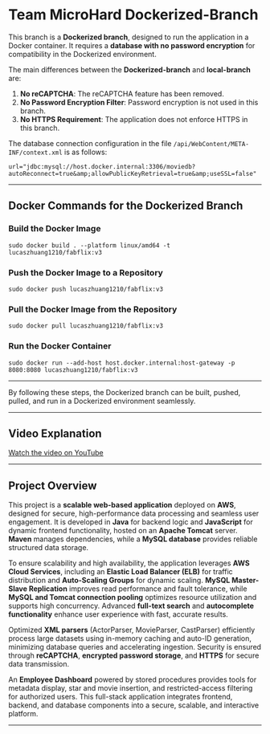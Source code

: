 # Team **MicroHard** Dockerized-Branch

This branch is a **Dockerized branch**, designed to run the application in a Docker container. It requires a **database with no password encryption** for compatibility in the Dockerized environment.

The main differences between the **Dockerized-branch** and **local-branch** are:
1. **No reCAPTCHA**: The reCAPTCHA feature has been removed.
2. **No Password Encryption Filter**: Password encryption is not used in this branch.
3. **No HTTPS Requirement**: The application does not enforce HTTPS in this branch.

The database connection configuration in the file `/api/WebContent/META-INF/context.xml` is as follows:

```
url="jdbc:mysql://host.docker.internal:3306/moviedb?autoReconnect=true&amp;allowPublicKeyRetrieval=true&amp;useSSL=false"
```

---

## Docker Commands for the Dockerized Branch

### Build the Docker Image
```
sudo docker build . --platform linux/amd64 -t lucaszhuang1210/fabflix:v3
```

### Push the Docker Image to a Repository
```
sudo docker push lucaszhuang1210/fabflix:v3
```

### Pull the Docker Image from the Repository
```
sudo docker pull lucaszhuang1210/fabflix:v3
```

### Run the Docker Container
```
sudo docker run --add-host host.docker.internal:host-gateway -p 8080:8080 lucaszhuang1210/fabflix:v3
```

---

By following these steps, the Dockerized branch can be built, pushed, pulled, and run in a Dockerized environment seamlessly.

---

## Video Explanation
[Watch the video on YouTube](https://www.youtube.com/@lucaszhuang1478)  

---

## Project Overview

This project is a **scalable web-based application** deployed on **AWS**, designed for secure, high-performance data processing and seamless user engagement. It is developed in **Java** for backend logic and **JavaScript** for dynamic frontend functionality, hosted on an **Apache Tomcat** server. **Maven** manages dependencies, while a **MySQL database** provides reliable structured data storage.

To ensure scalability and high availability, the application leverages **AWS Cloud Services**, including an **Elastic Load Balancer (ELB)** for traffic distribution and **Auto-Scaling Groups** for dynamic scaling. **MySQL Master-Slave Replication** improves read performance and fault tolerance, while **MySQL and Tomcat connection pooling** optimizes resource utilization and supports high concurrency. Advanced **full-text search** and **autocomplete functionality** enhance user experience with fast, accurate results.

Optimized **XML parsers** (ActorParser, MovieParser, CastParser) efficiently process large datasets using in-memory caching and auto-ID generation, minimizing database queries and accelerating ingestion. Security is ensured through **reCAPTCHA**, **encrypted password storage**, and **HTTPS** for secure data transmission.

An **Employee Dashboard** powered by stored procedures provides tools for metadata display, star and movie insertion, and restricted-access filtering for authorized users. This full-stack application integrates frontend, backend, and database components into a secure, scalable, and interactive platform.

---
